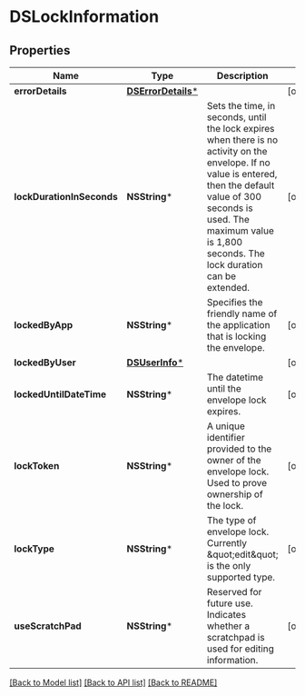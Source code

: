 # DSLockInformation

## Properties
Name | Type | Description | Notes
------------ | ------------- | ------------- | -------------
**errorDetails** | [**DSErrorDetails***](DSErrorDetails.md) |  | [optional] 
**lockDurationInSeconds** | **NSString*** | Sets the time, in seconds, until the lock expires when there is no activity on the envelope.  If no value is entered, then the default value of 300 seconds is used. The maximum value is 1,800 seconds.  The lock duration can be extended.  | [optional] 
**lockedByApp** | **NSString*** | Specifies the friendly name of  the application that is locking the envelope. | [optional] 
**lockedByUser** | [**DSUserInfo***](DSUserInfo.md) |  | [optional] 
**lockedUntilDateTime** | **NSString*** | The datetime until the envelope lock expires. | [optional] 
**lockToken** | **NSString*** | A unique identifier provided to the owner of the envelope lock.   Used to prove ownership of the lock. | [optional] 
**lockType** | **NSString*** | The type of envelope lock.  Currently \&quot;edit\&quot; is the only supported type. | [optional] 
**useScratchPad** | **NSString*** | Reserved for future use.  Indicates whether a scratchpad is used for editing information.   | [optional] 

[[Back to Model list]](../README.md#documentation-for-models) [[Back to API list]](../README.md#documentation-for-api-endpoints) [[Back to README]](../README.md)


